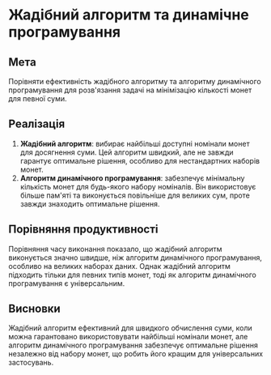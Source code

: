 # Жадібний алгоритм та динамічне програмування

## Мета
Порівняти ефективність жадібного алгоритму та алгоритму динамічного програмування для розв'язання задачі на мінімізацію кількості монет для певної суми.

## Реалізація
1. **Жадібний алгоритм**: вибирає найбільші доступні номінали монет для досягнення суми. Цей алгоритм швидкий, але не завжди гарантує оптимальне рішення, особливо для нестандартних наборів монет.
2. **Алгоритм динамічного програмування**: забезпечує мінімальну кількість монет для будь-якого набору номіналів. Він використовує більше пам'яті та виконується повільніше для великих сум, проте завжди знаходить оптимальне рішення.

## Порівняння продуктивності
Порівняння часу виконання показало, що жадібний алгоритм виконується значно швидше, ніж алгоритм динамічного програмування, особливо на великих наборах даних. Однак жадібний алгоритм підходить тільки для певних типів монет, тоді як алгоритм динамічного програмування є універсальним.

## Висновки
Жадібний алгоритм ефективний для швидкого обчислення суми, коли можна гарантовано використовувати найбільші номінали монет, але алгоритм динамічного програмування забезпечує оптимальне рішення незалежно від набору монет, що робить його кращим для універсальних застосувань.
